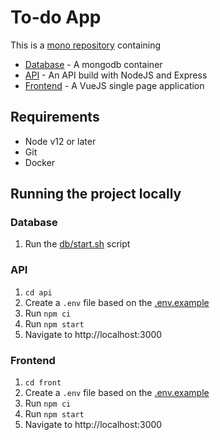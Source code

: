 To-do App
===========

This is a [mono repository](https://en.wikipedia.org/wiki/Monorepo) containing
- [Database](./db) - A mongodb container
- [API](./api) - An API build with NodeJS and Express
- [Frontend](./front) - A VueJS single page application

## Requirements
* Node v12 or later
* Git
* Docker

## Running the project locally

### Database
1. Run the [db/start.sh](./db/start.sh) script 

### API
1. `cd api`
1. Create a `.env` file based on the [.env.example](./api/.env.example)
1. Run `npm ci`
1. Run `npm start`
1. Navigate to http://localhost:3000
### Frontend
1. `cd front`
1. Create a `.env` file based on the [.env.example](./front/.env.example)
1. Run `npm ci`
1. Run `npm start`
1. Navigate to http://localhost:3000